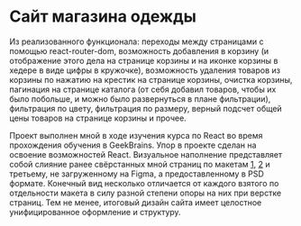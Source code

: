 # Сайт магазина одежды

Из реализованного функционала: переходы между страницами с помощью react-router-dom, возможность добавления в корзину (и отображение этого дела на странице корзины и на иконке корзины в хедере в виде цифры в кружочке), возможность удаления товаров из корзины по нажатию на крестик на странице корзины, очистка корзины, пагинация на странице каталога (от себя добавил товаров, чтобы их было побольше, и можно было развернуться в плане фильтрации), фильтрация по цвету, фильтрация по размеру, верный подсчет общей цены товаров на странице корзины и прочее.

Проект выполнен мной в ходе изучения курса по React во время прохождения обучения в GeekBrains.
Упор в проекте сделан на освоение возможностей React. 
Визуальное наполнение представляет собой слияние ранее свёрстанных мной страниц по макетам [1](https://www.figma.com/design/mnLY69cYE5cqWM5w6n5hXx/Seo-%26-Digital-Marketing-Landing-Page?node-id=190-1194&node-type=canvas&t=1CKTERNiQEYCvuof-0), 
[2](https://www.figma.com/design/SbfOi2i4S1pIs0G6uOLPCx/shop-(Copy)?node-id=0-1&node-type=canvas&t=sSQfY0RxDZlLSYVd-0) и третьему, не загруженному на Figma, а предоставленному в PSD формате. Конечный вид несколько отличается от каждого взятого по отдельности макета в силу разной степени опоры на них при верстке страниц. Тем не менее, итоговый дизайн сайта имеет целостное унифицированное оформление и структуру.
